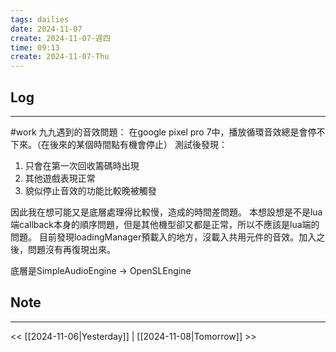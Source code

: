 ```yaml
---
tags: dailies  
date: 2024-11-07
create: 2024-11-07-週四
time: 09:13
create: 2024-11-07-Thu
---
```

## Log
---
#work 
九九遇到的音效問題：
在google pixel pro 7中，播放循環音效總是會停不下來。（在後來的某個時間點有機會停止）
測試後發現：
1. 只會在第一次回收籌碼時出現
2. 其他遊戲表現正常
3. 貌似停止音效的功能比較晚被觸發

因此我在想可能又是底層處理得比較慢，造成的時間差問題。
本想設想是不是lua端callback本身的順序問題，但是其他機型卻又都是正常，所以不應該是lua端的問題。
目前發現loadingManager預載入的地方，沒載入共用元件的音效。加入之後，問題沒有再復現出來。

底層是SimpleAudioEngine -> OpenSLEngine
## Note
---


<< [[2024-11-06|Yesterday]] | [[2024-11-08|Tomorrow]] >>